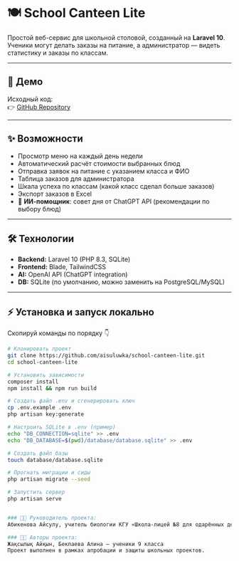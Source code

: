 # 🍽️ School Canteen Lite

Простой веб-сервис для школьной столовой, созданный на **Laravel 10**.  
Ученики могут делать заказы на питание, а администратор — видеть статистику и заказы по классам.

---

## 🚀 Демо

Исходный код:  
👉 [GitHub Repository](https://github.com/aisuluwka/school-canteen-lite)

---

## ✨ Возможности

-   Просмотр меню на каждый день недели
-   Автоматический расчёт стоимости выбранных блюд
-   Отправка заявок на питание с указанием класса и ФИО
-   Таблица заказов для администратора
-   Шкала успеха по классам (какой класс сделал больше заказов)
-   Экспорт заказов в Excel
-   🤖 **ИИ-помощник**: совет дня от ChatGPT API (рекомендации по выбору блюд)

---

## 🛠️ Технологии

-   **Backend:** Laravel 10 (PHP 8.3, SQLite)
-   **Frontend:** Blade, TailwindCSS
-   **AI:** OpenAI API (ChatGPT integration)
-   **DB:** SQLite (по умолчанию, можно заменить на PostgreSQL/MySQL)

---

## ⚡ Установка и запуск локально

Скопируй команды по порядку 👇

```bash
# Клонировать проект
git clone https://github.com/aisuluwka/school-canteen-lite.git
cd school-canteen-lite

# Установить зависимости
composer install
npm install && npm run build

# Создать файл .env и сгенерировать ключ
cp .env.example .env
php artisan key:generate

# Настроить SQLite в .env (пример)
echo "DB_CONNECTION=sqlite" >> .env
echo "DB_DATABASE=$(pwd)/database/database.sqlite" >> .env

# Создать файл базы
touch database/database.sqlite

# Прогнать миграции и сиды
php artisan migrate --seed

# Запустить сервер
php artisan serve


### 👩‍🏫 Руководитель проекта:
Абикенова Айсулу, учитель биологии КГУ «Школа-лицей №8 для одарённых детей», г. Павлодар

### 👩‍🎓 Авторы проекта:
Жақсылық Айқын, Бекпаева Алина — ученики 9 класса
Проект выполнен в рамках апробации и защиты школьных проектов.


```
